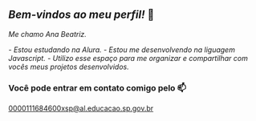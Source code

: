 ## _Bem-vindos ao meu perfil!_ 👋

_Me chamo Ana Beatriz._

_- Estou estudando na Alura._
_- Estou me desenvolvendo na liguagem Javascript._
_- Utilizo esse espaço para me organizar e compartilhar com vocês meus projetos desenvolvidos._

###  Você pode entrar em contato comigo pelo 📫
0000111684600xsp@al.educacao.sp.gov.br
